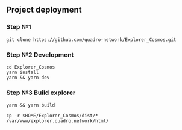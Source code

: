 ## Project deployment

### Step №1

```
git clone https://github.com/quadro-network/Explorer_Cosmos.git
```
### Step №2 Development

```
cd Explorer_Cosmos
yarn install 
yarn && yarn dev
```
### Step №3 Build explorer

```
yarn && yarn build

cp -r $HOME/Explorer_Cosmos/dist/* /var/www/explorer.quadro.network/html/
```
